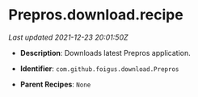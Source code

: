 # Prepros.download.recipe

_Last updated 2021-12-23 20:01:50Z_

- **Description**: Downloads latest Prepros application.

- **Identifier**: `com.github.foigus.download.Prepros`

- **Parent Recipes**: `None`
